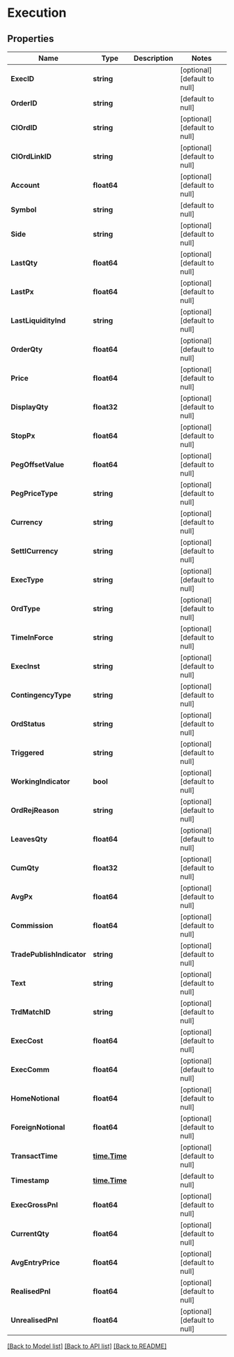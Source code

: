 # Execution

## Properties
Name | Type | Description | Notes
------------ | ------------- | ------------- | -------------
**ExecID** | **string** |  | [optional] [default to null]
**OrderID** | **string** |  | [default to null]
**ClOrdID** | **string** |  | [optional] [default to null]
**ClOrdLinkID** | **string** |  | [optional] [default to null]
**Account** | **float64** |  | [optional] [default to null]
**Symbol** | **string** |  | [default to null]
**Side** | **string** |  | [optional] [default to null]
**LastQty** | **float64** |  | [optional] [default to null]
**LastPx** | **float64** |  | [optional] [default to null]
**LastLiquidityInd** | **string** |  | [optional] [default to null]
**OrderQty** | **float64** |  | [optional] [default to null]
**Price** | **float64** |  | [optional] [default to null]
**DisplayQty** | **float32** |  | [optional] [default to null]
**StopPx** | **float64** |  | [optional] [default to null]
**PegOffsetValue** | **float64** |  | [optional] [default to null]
**PegPriceType** | **string** |  | [optional] [default to null]
**Currency** | **string** |  | [optional] [default to null]
**SettlCurrency** | **string** |  | [optional] [default to null]
**ExecType** | **string** |  | [optional] [default to null]
**OrdType** | **string** |  | [optional] [default to null]
**TimeInForce** | **string** |  | [optional] [default to null]
**ExecInst** | **string** |  | [optional] [default to null]
**ContingencyType** | **string** |  | [optional] [default to null]
**OrdStatus** | **string** |  | [optional] [default to null]
**Triggered** | **string** |  | [optional] [default to null]
**WorkingIndicator** | **bool** |  | [optional] [default to null]
**OrdRejReason** | **string** |  | [optional] [default to null]
**LeavesQty** | **float64** |  | [optional] [default to null]
**CumQty** | **float32** |  | [optional] [default to null]
**AvgPx** | **float64** |  | [optional] [default to null]
**Commission** | **float64** |  | [optional] [default to null]
**TradePublishIndicator** | **string** |  | [optional] [default to null]
**Text** | **string** |  | [optional] [default to null]
**TrdMatchID** | **string** |  | [optional] [default to null]
**ExecCost** | **float64** |  | [optional] [default to null]
**ExecComm** | **float64** |  | [optional] [default to null]
**HomeNotional** | **float64** |  | [optional] [default to null]
**ForeignNotional** | **float64** |  | [optional] [default to null]
**TransactTime** | [**time.Time**](time.Time.md) |  | [optional] [default to null]
**Timestamp** | [**time.Time**](time.Time.md) |  | [default to null]
**ExecGrossPnl** | **float64** |  | [optional] [default to null]
**CurrentQty** | **float64** |  | [optional] [default to null]
**AvgEntryPrice** | **float64** |  | [optional] [default to null]
**RealisedPnl** | **float64** |  | [optional] [default to null]
**UnrealisedPnl** | **float64** |  | [optional] [default to null]

[[Back to Model list]](../README.md#documentation-for-models) [[Back to API list]](../README.md#documentation-for-api-endpoints) [[Back to README]](../README.md)


